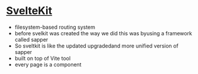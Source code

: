 [SvelteKit]()
===

+ filesystem-based routing system
+ before svelkit was created the way we did this was byusing a framework called sapper
+ So sveltkit is like the updated upgradedand more unified version of sapper
+ built on top of Vite tool
+ every page is a component



